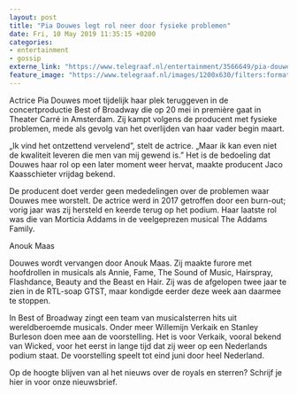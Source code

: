 ```yaml
---
layout: post
title: "Pia Douwes legt rol neer door fysieke problemen"
date: Fri, 10 May 2019 11:35:15 +0200
categories: 
- entertainment 
- gossip 
externe_link: "https://www.telegraaf.nl/entertainment/3566649/pia-douwes-legt-rol-neer-door-fysieke-problemen"
feature_image: "https://www.telegraaf.nl/images/1200x630/filters:format(jpeg):quality(80)/cdn-kiosk-api.telegraaf.nl/68fd9878-7307-11e9-902d-0218eaf05005.jpg"
---
```


<p class="intro">Actrice Pia Douwes moet tijdelijk haar plek teruggeven in de concertproductie Best of Broadway die op 20 mei in première gaat in Theater Carré in Amsterdam. Zij kampt volgens de producent met fysieke problemen, mede als gevolg van het overlijden van haar vader begin maart.</p> <p>„Ik vind het ontzettend vervelend”, stelt de actrice. „Maar ik kan even niet de kwaliteit leveren die men van mij gewend is.” Het is de bedoeling dat Douwes haar rol op een later moment weer hervat, maakte producent Jaco Kaasschieter vrijdag bekend.</p><p>De producent doet verder geen mededelingen over de problemen waar Douwes mee worstelt. De actrice werd in 2017 getroffen door een burn-out; vorig jaar was zij hersteld en keerde terug op het podium. Haar laatste rol was die van Morticia Addams in de veelgeprezen musical The Addams Family.</p><p>Anouk Maas</p><p>Douwes wordt vervangen door Anouk Maas. Zij maakte furore met hoofdrollen in musicals als Annie, Fame, The Sound of Music, Hairspray, Flashdance, Beauty and the Beast en Hair. Zij was de afgelopen twee jaar te zien in de RTL-soap GTST, maar kondigde eerder deze week aan daarmee te stoppen.</p><p>In Best of Broadway zingt een team van musicalsterren hits uit wereldberoemde musicals. Onder meer Willemijn Verkaik en Stanley Burleson doen mee aan de voorstelling. Het is voor Verkaik, vooral bekend van Wicked, voor het eerst in lange tijd dat zij weer op een Nederlands podium staat. De voorstelling speelt tot eind juni door heel Nederland.</p><p>Op de hoogte blijven van al het nieuws over de royals en sterren? Schrijf je hier in voor onze nieuwsbrief.</p>
